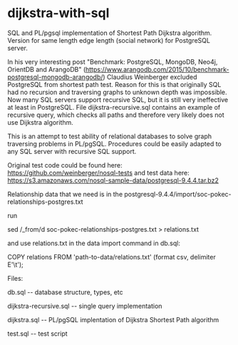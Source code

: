 # dijkstra-with-sql
SQL and PL/pgsql implementation of Shortest Path Dijkstra algorithm. Version for same length edge length (social network) for PostgreSQL server. 

In his very interesting post "Benchmark: PostgreSQL, MongoDB, Neo4j, OrientDB and ArangoDB"
(https://www.arangodb.com/2015/10/benchmark-postgresql-mongodb-arangodb/) 
Claudius Weinberger excluded PostgreSQL from shortest path test. 
Reason for this is that originally SQL had no recursion and traversing graphs 
to unknown depth was impossible. Now many SQL servers support recursive SQL, but it is still very ineffective 
at least in PostgreSQL. File dijkstra-recursive.sql contains an example of recursive query, 
which checks all paths and therefore very likely does not use Dijkstra algorithm.  

This is an attempt to test ability of relational databases to solve graph traversing problems in PL/pgSQL.
Procedures could be easily adapted to any SQL server with recursive SQL support. 

Original test code could be found here: https://github.com/weinberger/nosql-tests
and test data here: https://s3.amazonaws.com/nosql-sample-data/postgresql-9.4.4.tar.bz2

Relationship data that we need is in the postgresql-9.4.4/import/soc-pokec-relationships-postgres.txt

run

sed /_from/d soc-pokec-relationships-postgres.txt > relations.txt


and use relations.txt
in the data import command in db.sql:

COPY relations FROM 'path-to-data/relations.txt' (format csv, delimiter E'\t');



Files:

db.sql                  -- database structure, types, etc

dijkstra-recursive.sql  -- single query implementation

dijkstra.sql            -- PL/pgSQL implentation of Dijkstra Shortest Path algorithm

test.sql                -- test script


